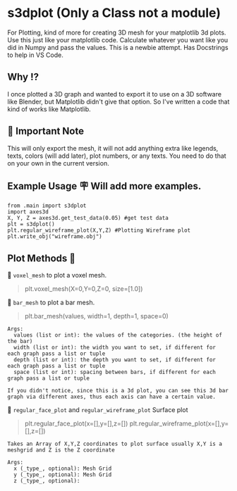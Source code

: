 # s3dplot (Only a Class not a module)
For Plotting, kind of more for creating 3D mesh for your matplotlib 3d plots. Use this just like your matplotlib code. Calculate whatever you want like you did in Numpy and pass the values. This is a newbie attempt. Has Docstrings to help in VS Code.
## Why :interrobang:
I once plotted a 3D graph and wanted to export it to use on a 3D software like Blender, but Matplotlib didn't give that option. So I've written a code that kind of works like Matplotlib.
## :closed_book: Important Note
This will only export the mesh, it will not add anything extra like legends, texts, colors (will add later), plot numbers, or any texts. You need to do that on your own in the current version.
## Example Usage :placard: Will add more examples.
```
from .main import s3dplot
import axes3d
X, Y, Z = axes3d.get_test_data(0.05) #get test data
plt = s3dplot()
plt.regular_wireframe_plot(X,Y,Z) #Plotting Wireframe plot
plt.write_obj("wireframe.obj")
```
## Plot Methods :robot:
:green_book: ```voxel_mesh``` to plot a voxel mesh. 
> plt.voxel_mesh(X=0,Y=0,Z=0, size=[1.0])

:green_book: ```bar_mesh``` to plot a bar mesh.
> plt.bar_mesh(values, width=1, depth=1, space=0)

```
Args:
  values (list or int): the values of the categories. (the height of the bar)
  width (list or int): the width you want to set, if different for each graph pass a list or tuple
  depth (list or int): the depth you want to set, if different for each graph pass a list or tuple
  space (list or int): spacing between bars, if different for each graph pass a list or tuple

If you didn't notice, since this is a 3d plot, you can see this 3d bar graph via different axes, thus each axis can have a certain value.
```

:green_book: ```regular_face_plot``` and ```regular_wireframe_plot``` Surface plot
> plt.regular_face_plot(x=[],y=[],z=[])
> plt.regular_wireframe_plot(x=[],y=[],z=[])
```
Takes an Array of X,Y,Z coordinates to plot surface usually X,Y is a meshgrid and Z is the Z coordinate

Args:
  x (_type_, optional): Mesh Grid
  y (_type_, optional): Mesh Grid
  z (_type_, optional):
```
